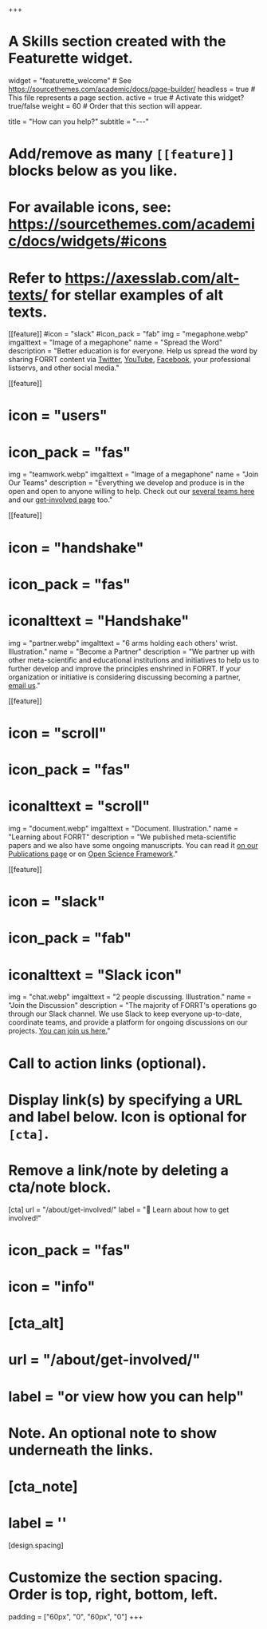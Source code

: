 +++
# A Skills section created with the Featurette widget.
widget = "featurette_welcome"  # See https://sourcethemes.com/academic/docs/page-builder/
headless = true  # This file represents a page section.
active = true  # Activate this widget? true/false
weight = 60  # Order that this section will appear.

title = "How can you help?"
subtitle = "---"


# Add/remove as many `[[feature]]` blocks below as you like.
# 
# For available icons, see: https://sourcethemes.com/academic/docs/widgets/#icons
# Refer to https://axesslab.com/alt-texts/ for stellar examples of alt texts.

[[feature]]
  #icon = "slack"
  #icon_pack = "fab"
  img = "megaphone.webp"
  imgalttext = "Image of a megaphone"
  name = "Spread the Word"
  description = "Better education is for everyone. Help us spread the word by sharing FORRT content via [Twitter](https://twitter.com/FORRTproject), [YouTube](https://www.youtube.com/channel/UCBQDUYmxMxeWjrCfB2qjA0A/playlists), [Facebook](https://www.facebook.com/forrt.forrt.5), your professional listservs, and other social media."
  
[[feature]]
#  icon = "users"
#  icon_pack = "fas"
  img = "teamwork.webp"
  imgalttext = "Image of a megaphone"
  name = "Join Our Teams"
  description = "Everything we develop and produce is in the open and open to anyone willing to help. Check out our [several teams here](/about/teams) and our [get-involved page](/about/get-involved) too."

[[feature]]
  # icon = "handshake"
  # icon_pack = "fas"
  # iconalttext = "Handshake"
  img = "partner.webp"
  imgalttext = "6 arms holding each others' wrist. Illustration."
  name = "Become a Partner"
  description = "We partner up with other meta-scientific and educational institutions and initiatives to help us to further develop and improve the principles enshrined in FORRT. If your organization or initiative is considering discussing becoming a partner, [email us](mailto:info@forrt.org)."

[[feature]]
#  icon = "scroll"
#  icon_pack = "fas"
#  iconalttext = "scroll"
  img = "document.webp"
  imgalttext = "Document. Illustration."
  name = "Learning about FORRT"
  description = "We published meta-scientific papers and we also have some ongoing manuscripts. You can read it [on our Publications page](/publications) or on [Open Science Framework](https://osf.io/bnh7p)."

[[feature]]
#  icon = "slack"
#  icon_pack = "fab"
#  iconalttext = "Slack icon"
  img = "chat.webp"
  imgalttext = "2 people discussing. Illustration."
  name = "Join the Discussion"
  description = "The majority of FORRT's operations go through our Slack channel. We use Slack to keep everyone up-to-date, coordinate teams, and provide a platform for ongoing discussions on our projects. [You can join us here.](https://join.slack.com/t/forrt/shared_invite/zt-alobr3z7-NOR0mTBfD1vKXn9qlOKqaQ)"

# Call to action links (optional).
#   Display link(s) by specifying a URL and label below. Icon is optional for `[cta]`.
#   Remove a link/note by deleting a cta/note block.
 [cta]
   url = "/about/get-involved/"
   label = ":rocket: Learn about how to get involved!"
   # icon_pack = "fas"
   # icon = "info"
  
# [cta_alt]
#  url = "/about/get-involved/"
#  label = "or view how you can help"

# Note. An optional note to show underneath the links.
# [cta_note]
#   label = ''


[design.spacing]
  # Customize the section spacing. Order is top, right, bottom, left.
  padding = ["60px", "0", "60px", "0"]
+++
